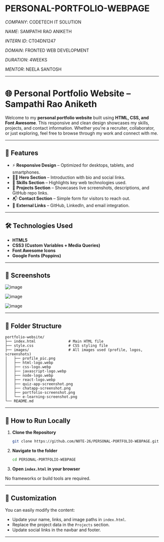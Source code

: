 # PERSONAL-PORTFOLIO-WEBPAGE

*COMPANY*: CODETECH IT SOLUTION

*NAME*: SAMPATHI RAO ANIKETH

*INTERN ID*: CT04DN1247

*DOMAIN*: FRONTED WEB DEVELOPMENT

*DURATION*: 4WEEKS

*MENTOR*: NEELA SANTOSH


---

# 🌐 Personal Portfolio Website – Sampathi Rao Aniketh

Welcome to my **personal portfolio website** built using **HTML, CSS, and Font Awesome**. This responsive and clean design showcases my skills, projects, and contact information. Whether you're a recruiter, collaborator, or just exploring, feel free to browse through my work and connect with me.

---

## 📌 Features

* ⚡ **Responsive Design** – Optimized for desktops, tablets, and smartphones.
* 🧑‍💻 **Hero Section** – Introduction with bio and social links.
* 🧠 **Skills Section** – Highlights key web technologies used.
* 🚀 **Projects Section** – Showcases live screenshots, descriptions, and GitHub repo links.
* 📬 **Contact Section** – Simple form for visitors to reach out.
* 🔗 **External Links** – GitHub, LinkedIn, and email integration.

---

## 🛠️ Technologies Used

* **HTML5**
* **CSS3 (Custom Variables + Media Queries)**
* **Font Awesome Icons**
* **Google Fonts (Poppins)**

---

## 📸 Screenshots

![image](https://github.com/user-attachments/assets/3c6ef617-dfea-413f-860d-c1cdae0cd150)


![image](https://github.com/user-attachments/assets/f94a955e-0850-4a22-9b63-44b88d35edab)


![image](https://github.com/user-attachments/assets/c9d163f0-666e-41fb-9e9d-e9fbcfc3e635)


---

## 📁 Folder Structure

```
portfolio-website/
├── index.html               # Main HTML file
├── style.css                # CSS styling file
├── images/                  # All images used (profile, logos, screenshots)
│   ├── profile_pic.png
│   ├── html-logo.webp
│   ├── css-logo.webp
│   ├── javascript-logo.webp
│   ├── node-logo.webp
│   ├── react-logo.webp
│   ├── quiz-app-screenshot.png
│   ├── chatapp-screenshot.png
│   ├── portfolio-screenshot.png
│   └── e-learning-screenshot.png
└── README.md
```

---

## 🚧 How to Run Locally

1. **Clone the Repository**

   ```bash
   git clone https://github.com/N0TE-26/PERSONAL-PORTFOLIO-WEBPAGE.git
   ```
2. **Navigate to the folder**

   ```bash
   cd PERSONAL-PORTFOLIO-WEBPAGE
   ```
3. **Open `index.html` in your browser**

No frameworks or build tools are required.

---

## 🧾 Customization

You can easily modify the content:

* Update your name, links, and image paths in `index.html`.
* Replace the project data in the `Projects` section.
* Update social links in the navbar and footer.

---
